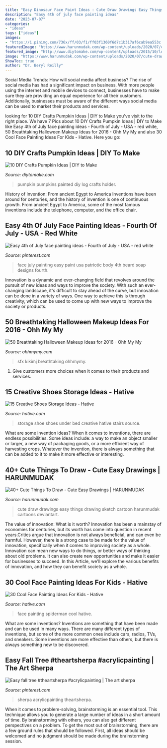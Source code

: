 ```yaml
---
title: "Easy Dinosaur Face Paint Ideas : Cute Draw Drawings Easy Things Drawing Sketch Cartoon Harunmudak Cartoons Deviantart"
description: "Easy 4th of july face painting ideas"
date: "2023-07-07"
categories:
- "ideas"
tags: ["ideas"]
images:
- "https://i.pinimg.com/736x/ff/03/f1/ff03f1360f6d7c1b317af6cab9ea553c.jpg"
featuredImage: "https://www.harunmudak.com/wp-content/uploads/2020/07/cute-drawing-sketch-ideas-5-750x1024.jpg"
featured_image: "http://www.diytomake.com/wp-content/uploads/2015/10/log-pumpkin-holder.jpg"
image: "https://www.harunmudak.com/wp-content/uploads/2020/07/cute-drawing-sketch-ideas-5-750x1024.jpg"
ShowToc: true
author: "Dr. Beryl Reilly"
---
```



Social Media Trends: How will social media affect business?
The rise of social media has had a significant impact on business. With more people using the internet and mobile devices to connect, businesses have to make sure they are providing an equal experience for all their customers. Additionally, businesses must be aware of the different ways social media can be used to market their products and services.

	

		
looking for 10 DIY Crafts Pumpkin Ideas | DIY to Make you've visit to the right place. We have 7 Pics about 10 DIY Crafts Pumpkin Ideas | DIY to Make like Easy 4th of July face painting ideas - Fourth of July - USA - red white, 50 Breathtaking Halloween Makeup Ideas for 2016 - Ohh My My and also 30 Cool Face Painting Ideas For Kids - Hative. Here you go:
		
    
## 10 DIY Crafts Pumpkin Ideas | DIY To Make

<img loading=lazy src="http://www.diytomake.com/wp-content/uploads/2015/10/log-pumpkin-holder.jpg" onerror="this.onerror=null;this.src='https://tse1.mm.bing.net/th?id=OIP.HGG1xsx1MS5BSL4Dag_E0wHaLH&amp;pid=15.1';" alt="10 DIY Crafts Pumpkin Ideas | DIY to Make">

_Source: diytomake.com_

>pumpkin pumpkins painted diy log crafts holder. 

	

History of Invention: From ancient Egypt to America
Inventions have been around for centuries, and the history of invention is one of continuous growth. From ancient Egypt to America, some of the most famous inventions include the telephone, computer, and the office chair.

    
## Easy 4th Of July Face Painting Ideas - Fourth Of July - USA - Red White

<img loading=lazy src="https://i.pinimg.com/736x/9b/d0/0a/9bd00a9bca655a1ee7ca27f452ab3da1.jpg" onerror="this.onerror=null;this.src='https://tse2.mm.bing.net/th?id=OIP.rYRt-ALJqF4xz-_rcrUGjwHaKl&amp;pid=15.1';" alt="Easy 4th of July face painting ideas - Fourth of July - USA - red white">

_Source: pinterest.com_

>face july painting easy paint usa patriotic body 4th beard soap designs fourth. 

	

Innovation is a dynamic and ever-changing field that revolves around the pursuit of new ideas and ways to improve the society. With such an ever-changing landscape, it's difficult to stay ahead of the curve, but innovation can be done in a variety of ways. One way to achieve this is through creativity, which can be used to come up with new ways to improve the society or products.

    
## 50 Breathtaking Halloween Makeup Ideas For 2016 - Ohh My My

<img loading=lazy src="https://www.ohhmymy.com/wp-content/uploads/2016/06/Crazy-Halloween-Makeup.jpg" onerror="this.onerror=null;this.src='https://tse4.mm.bing.net/th?id=OIP.JdcVjsdcwBMjN7xTLQzEAQHaJ4&amp;pid=15.1';" alt="50 Breathtaking Halloween Makeup Ideas for 2016 - Ohh My My">

_Source: ohhmymy.com_

>sfx kikimj breathtaking ohhmymy. 

	

1. Give customers more choices when it comes to their products and services.

    
## 15 Creative Shoes Storage Ideas - Hative

<img loading=lazy src="https://hative.com/wp-content/uploads/2014/11/shoes-storage-ideas/9-under-bed-shoe-storage.jpg" onerror="this.onerror=null;this.src='https://tse4.mm.bing.net/th?id=OIP.CcESaHrYLJyXdwEgDSzgPQHaGi&amp;pid=15.1';" alt="15 Creative Shoes Storage Ideas - Hative">

_Source: hative.com_

>storage shoe shoes under bed creative hative stairs source. 

	

What are some invention ideas?
When it comes to inventions, there are endless possibilities. Some ideas include: a way to make an object smaller or larger, a new way of packaging goods, or a more efficient way of harvesting crops. Whatever the invention, there is always something that can be added to it to make it more effective or interesting.

    
## 40+ Cute Things To Draw - Cute Easy Drawings | HARUNMUDAK

<img loading=lazy src="https://www.harunmudak.com/wp-content/uploads/2020/07/cute-drawing-sketch-ideas-5-750x1024.jpg" onerror="this.onerror=null;this.src='https://tse1.mm.bing.net/th?id=OIP.EZO5iJxnQmC3BlRHN6d1LAHaKH&amp;pid=15.1';" alt="40+ Cute Things To Draw - Cute Easy Drawings | HARUNMUDAK">

_Source: harunmudak.com_

>cute draw drawings easy things drawing sketch cartoon harunmudak cartoons deviantart. 

	

The value of innovation: What is it worth?
Innovation has been a mainstay of economies for centuries, but its worth has come into question in recent years.Critics argue that innovation is not always beneficial, and can even be harmful. However, there is a strong case to be made for the value of innovation, specifically when it comes to improving society as a whole. Innovation can mean new ways to do things, or better ways of thinking about old problems. It can also create new opportunities and make it easier for businesses to succeed. In this Article, we'll explore the various benefits of innovation, and how they can benefit society as a whole.

    
## 30 Cool Face Painting Ideas For Kids - Hative

<img loading=lazy src="https://hative.com/wp-content/uploads/2014/10/face-painting-ideas-for-kids/20-spiderman.jpg" onerror="this.onerror=null;this.src='https://tse3.mm.bing.net/th?id=OIP.pBAYnvjJaB5QzY49PwPMOAHaJ4&amp;pid=15.1';" alt="30 Cool Face Painting Ideas For Kids - Hative">

_Source: hative.com_

>face painting spiderman cool hative. 

	

What are some inventions?
Inventions are something that have been made and can be used in many ways. There are many different types of inventions, but some of the more common ones include cars, radios, TVs, and sneakers. Some inventions are more effective than others, but there is always something new to be discovered.

    
## Easy Fall Tree #theartsherpa #acrylicpainting | The Art Sherpa

<img loading=lazy src="https://i.pinimg.com/736x/ff/03/f1/ff03f1360f6d7c1b317af6cab9ea553c.jpg" onerror="this.onerror=null;this.src='https://tse3.mm.bing.net/th?id=OIP.GbY-fsoMFO7MCJRPwDarjgHaJ3&amp;pid=15.1';" alt="Easy fall tree #theartsherpa #acrylicpainting | The art sherpa">

_Source: pinterest.com_

>sherpa acrylicpainting theartsherpa. 

	

When it comes to problem-solving, brainstorming is an essential tool. This technique allows you to generate a large number of ideas in a short amount of time. By brainstorming with others, you can also get different perspectives on a problem. To get the most out of brainstorming, there are a few ground rules that should be followed. First, all ideas should be welcomed and no judgment should be made during the brainstorming session.


